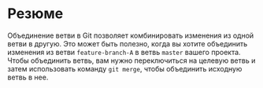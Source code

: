 # Резюме

Объединение ветви в Git позволяет комбинировать изменения из одной ветви в другую. Это может быть полезно, когда вы хотите объединить изменения из ветви `feature-branch-A` в ветвь `master` вашего проекта. Чтобы объединить ветвь, вам нужно переключиться на целевую ветвь и затем использовать команду `git merge`, чтобы объединить исходную ветвь в нее.
